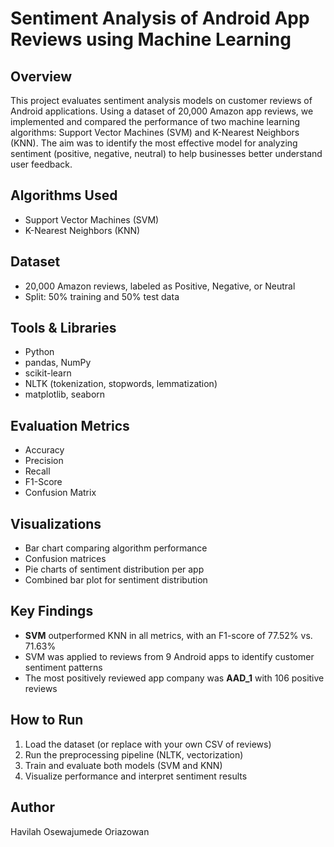 
# Sentiment Analysis of Android App Reviews using Machine Learning

## Overview
This project evaluates sentiment analysis models on customer reviews of Android applications. Using a dataset of 20,000 Amazon app reviews, we implemented and compared the performance of two machine learning algorithms: Support Vector Machines (SVM) and K-Nearest Neighbors (KNN). The aim was to identify the most effective model for analyzing sentiment (positive, negative, neutral) to help businesses better understand user feedback.

## Algorithms Used
- Support Vector Machines (SVM)
- K-Nearest Neighbors (KNN)

## Dataset
- 20,000 Amazon reviews, labeled as Positive, Negative, or Neutral
- Split: 50% training and 50% test data

## Tools & Libraries
- Python
- pandas, NumPy
- scikit-learn
- NLTK (tokenization, stopwords, lemmatization)
- matplotlib, seaborn

## Evaluation Metrics
- Accuracy
- Precision
- Recall
- F1-Score
- Confusion Matrix

## Visualizations
- Bar chart comparing algorithm performance
- Confusion matrices
- Pie charts of sentiment distribution per app
- Combined bar plot for sentiment distribution

## Key Findings
- **SVM** outperformed KNN in all metrics, with an F1-score of 77.52% vs. 71.63%
- SVM was applied to reviews from 9 Android apps to identify customer sentiment patterns
- The most positively reviewed app company was **AAD_1** with 106 positive reviews

## How to Run
1. Load the dataset (or replace with your own CSV of reviews)
2. Run the preprocessing pipeline (NLTK, vectorization)
3. Train and evaluate both models (SVM and KNN)
4. Visualize performance and interpret sentiment results

## Author
Havilah Osewajumede Oriazowan
